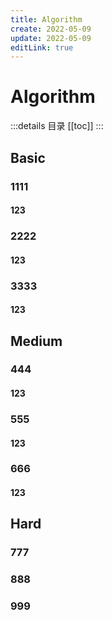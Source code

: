 ```yaml
---
title: Algorithm
create: 2022-05-09
update: 2022-05-09
editLink: true
---
```






# Algorithm

:::details 目录
[[toc]]
:::

## Basic

### 1111

#### 123



### 2222

#### 123



### 3333

#### 123

## Medium

### 444

#### 123



### 555

#### 123



### 666

#### 123

## Hard

### 777

### 888

### 999